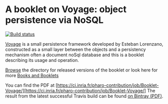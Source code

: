 # A booklet on Voyage: object persistence via NoSQL



[travis]: https://travis-ci.org/SquareBracketAssociates/Booklet-Voyage
[badge]: https://travis-ci.org/SquareBracketAssociates/Booklet-Voyage.svg?branch=master
[Voyage]: https://github.com/pharo-nosql/voyage
[Browse]: http://files.pharo.org/books-pdfs/booklet-Voyage/

[![Build status][badge]][travis]

[Voyage] is a small persistence framework developed by Esteban
Lorenzano, constructed as a small layer between the objects and
a persistency mechanism often a document noSql database and this
is a booklet describing its usage and operation.
 
[Browse] the directory for released versions of the booklet or
look here for more [Books and Booklets](http://files.pharo.org/books/)

You can find the PDF at 
[https://ci.inria.fr/pharo-contribution/job/Booklet-Voyage/][https://ci.inria.fr/pharo-contribution/job/Booklet-Voyage/]
The result from the latest successful Travis build can be found [on Bintray (PDF)](https://bintray.com/squarebracketassociates/wip/download_file?file_path=voyage-wip.pdf).